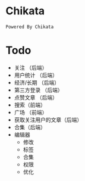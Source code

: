 # Chikata
	Powered By Chikata
# Todo
 - 关注 （后端）
 - 用户统计 （后端）
 - 经济/长期 （后端）
 - 第三方登录 （后端）
 - 点赞文章 （后端）
 - 搜索（前端）
 - 广场 （前端）
 - 获取关注用户的文章（后端）
 - 合集（后端）
 - 编辑器
   - 修改
   - 标签
   - 合集
   - 权限
   - 优化